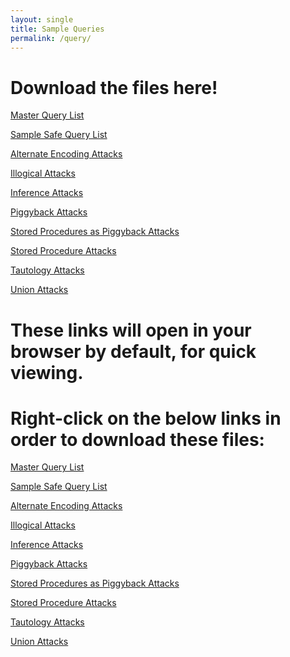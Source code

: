 ```yaml
---
layout: single
title: Sample Queries
permalink: /query/
---
```

# Download the files here!

<a href="BigQuery.txt" download>Master Query List</a>

<a href="safe.txt" download>Sample Safe Query List</a>

<a href="AlternateEncoding.txt" download>Alternate Encoding Attacks</a>

<a href="Illogical.txt" download>Illogical Attacks</a>

<a href="Inference.txt" download>Inference Attacks</a>

<a href="Piggyback.txt" download>Piggyback Attacks</a>

<a href="StoredProcAsPiggy.txt" download>Stored Procedures as Piggyback Attacks</a>

<a href="StoredProcedure.txt" download>Stored Procedure Attacks</a>

<a href="Tautology.txt" download>Tautology Attacks</a>

<a href="Union.txt" download>Union Attacks</a>

# These links will open in your browser by default, for quick viewing.
# Right-click on the below links in order to download these files:

[Master Query List](/BigQuery.txt)

[Sample Safe Query List](/safe.txt)

[Alternate Encoding Attacks](/AlternateEncoding.txt)

[Illogical Attacks](/Illogical.txt)

[Inference Attacks](/Inference.txt)

[Piggyback Attacks](/Piggyback.txt)

[Stored Procedures as Piggyback Attacks](/StoredProcAsPiggy.txt)

[Stored Procedure Attacks](/StoredProcedure.txt)

[Tautology Attacks](/Tautology.txt)

[Union Attacks](/Union.txt)
